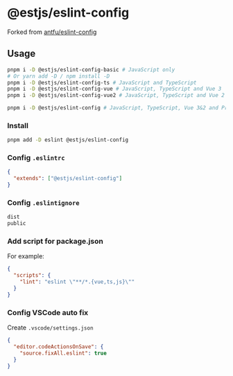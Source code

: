 # @estjs/eslint-config

Forked from [antfu/eslint-config](https://github.com/antfu/eslint-config)

## Usage

```bash
pnpm i -D @estjs/eslint-config-basic # JavaScript only
# Or yarn add -D / npm install -D
pnpm i -D @estjs/eslint-config-ts # JavaScript and TypeScript
pnpm i -D @estjs/eslint-config-vue # JavaScript, TypeScript and Vue 3
pnpm i -D @estjs/eslint-config-vue2 # JavaScript, TypeScript and Vue 2

pnpm i -D @estjs/eslint-config # JavaScript, TypeScript, Vue 3&2 and Prettier
```

### Install

```bash
pnpm add -D eslint @estjs/eslint-config
```

### Config `.eslintrc`

```json
{
  "extends": ["@estjs/eslint-config"]
}
```

### Config `.eslintignore`

```txt
dist
public
```

### Add script for package.json

For example:

```json
{
  "scripts": {
    "lint": "eslint \"**/*.{vue,ts,js}\""
  }
}
```

### Config VSCode auto fix

Create `.vscode/settings.json`

```json
{
  "editor.codeActionsOnSave": {
    "source.fixAll.eslint": true
  }
}
```
